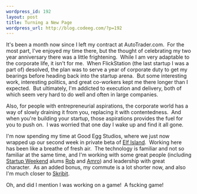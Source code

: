 ```yaml
--- 
wordpress_id: 192
layout: post
title: Turning a New Page
wordpress_url: http://blog.codeeg.com/?p=192
---
```

It's been a month now since I left my contract at AutoTrader.com.  For the most part, I've enjoyed my time there, but the thought of celebrating my two year anniversary there was a little frightening.  While I am very adaptable to the corporate life, it isn't for me.  When FlickStation (the last startup I was a part of) desolved, the plan was to serve a year of corporate duty to get my bearings before heading back into the startup arena.  But some interesting work, interesting politics, and great co-workers kept me there longer than I expected.  But ultimately, I'm addicted to execution and delivery, both of which seem very hard to do well and often in large companies.

Also, for people with entrepreneurial aspirations, the corporate world has a way of slowly draining it from you, replacing it with contentedness.  And when you're building your startup, those aspirations provides the fuel for you to push on.  I was worried that one day I wake up and find it all gone.

I'm now spending my time at Good Egg Studios, where we just now wrapped up our second week in private beta of <a title="Elf Island" href="http://elfisland.com">Elf Island</a>.  Working here has been like a breathe of fresh air.  The technology is familiar and not so familiar at the same time, and I'm working with some great people (including <a href="http://atlanta.startupweekend.com">Startup Weekend</a> alums <a title="Rob Kischuk" href="http://blog.kischuk.com/">Rob</a> and <a title="Amro Mousa - iPhone Developer :)" href="http://amromousa.com">Amro</a>) and leadership with great character.  As an added bonus, my commute is a lot shorter now, and also I'm much closer to <a title="Skribit - Blog Suggestion Application" href="http://skribit.com">Skribit</a>.

Oh, and did I mention I was working on a game!  A fscking game!
